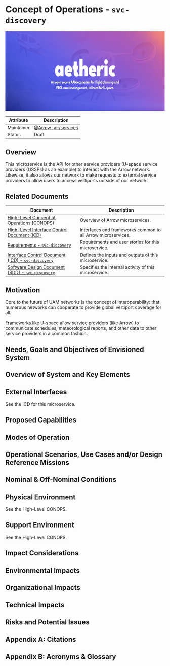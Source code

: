 # Concept of Operations - `svc-discovery`

<center>

<img src="https://github.com/Arrow-air/tf-github/raw/main/src/templates/doc-banner-services.png" style="height:250px" />

</center>

Attribute | Description
--- | ---
Maintainer | [@Arrow-air/services](https://github.com/orgs/Arrow-air/teams)
Status | Draft

## Overview

This microservice is the API for other service providers (U-space service providers (USSPs) as an example) to interact with the Arrow network. Likewise, it also allows our network to make requests to external service providers to allow users to access vertiports outside of our network.

## Related Documents

Document | Description
--- | ---
[High-Level Concept of Operations (CONOPS)](https://github.com/Arrow-air/se-services/blob/develop/docs/conops.md) | Overview of Arrow microservices.
[High-Level Interface Control Document (ICD)](https://github.com/Arrow-air/se-services/blob/develop/docs/icd.md)  | Interfaces and frameworks common to all Arrow microservices.
[Requirements - `svc-discovery`](https://nocodb.arrowair.com/dashboard/#/nc/view/ce00646b-1776-4a72-b01a-50dcd220de2a) | Requirements and user stories for this microservice.
[Interface Control Document (ICD) - `svc-discovery`](./icd.md) | Defines the inputs and outputs of this microservice.
[Software Design Document (SDD) - `svc-discovery`](./sdd.md) | Specifies the internal activity of this microservice.

## Motivation

Core to the future of UAM networks is the concept of interoperability: that numerous networks can cooperate to provide global vertiport coverage for all.

Frameworks like U-space allow service providers (like Arrow) to communicate schedules, meteorological reports, and other data to other service providers in a common fashion.

## Needs, Goals and Objectives of Envisioned System

## Overview of System and Key Elements

## External Interfaces
See the ICD for this microservice.

## Proposed Capabilities

## Modes of Operation

## Operational Scenarios, Use Cases and/or Design Reference Missions

## Nominal & Off-Nominal Conditions

## Physical Environment

See the High-Level CONOPS.

## Support Environment

See the High-Level CONOPS.

## Impact Considerations

## Environmental Impacts

## Organizational Impacts

## Technical Impacts

## Risks and Potential Issues

## Appendix A: Citations

## Appendix B: Acronyms & Glossary
